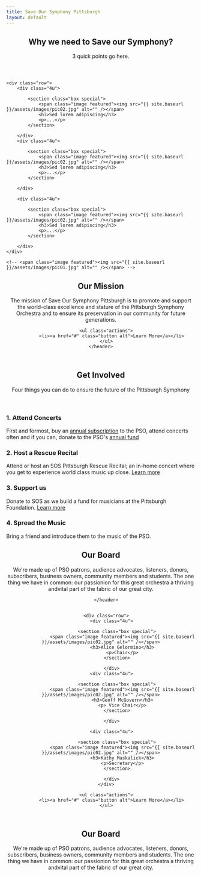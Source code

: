 ```yaml
---
title: Save Our Symphony Pittsburgh
layout: default
---
```


<section class="box special">
	<header class="major">
		<h2>Why we need to Save our Symphony? 
			<br />
		</h2>
		<p>
			3 quick points go here.
		</p>
	</header>
	
	<div class="row">
		<div class="4u">

			<section class="box special">
				<span class="image featured"><img src="{{ site.baseurl }}/assets/images/pic02.jpg" alt="" /></span>
				<h3>Sed lorem adipiscing</h3>
				<p>...</p>
			</section>

		</div>
		<div class="4u">

			<section class="box special">
				<span class="image featured"><img src="{{ site.baseurl }}/assets/images/pic02.jpg" alt="" /></span>
				<h3>Sed lorem adipiscing</h3>
				<p>...</p>
			</section>

		</div>
		
		<div class="4u">

			<section class="box special">
				<span class="image featured"><img src="{{ site.baseurl }}/assets/images/pic02.jpg" alt="" /></span>
				<h3>Sed lorem adipiscing</h3>
				<p>...</p>
			</section>

		</div>
	</div>
	
	<!-- <span class="image featured"><img src="{{ site.baseurl }}/assets/images/pic01.jpg" alt="" /></span> -->
</section>


<section class="box special">
	<header class="major">
		<h2>Our Mission
		</h2>
		<p>
			The mission of Save Our Symphony Pittsburgh
			is to promote and support the world-class excellence and stature
			of the Pittsburgh Symphony Orchestra and to ensure its preservation
			in our community for future generations.
		</p>
		
		<ul class="actions">
			<li><a href="#" class="button alt">Learn More</a></li>
		</ul>
	</header>
	
</section>


<section class="box special">
	<header class="major">
		<h2>Get Involved
		</h2>
		<p>
			Four things you can do to ensure the future of the Pittsburgh Symphony
		</p>
	</header>
	
</section>

<section class="box special features">
	<div class="features-row">
		<section>
			<h3>1. Attend Concerts</h3>
			<p>First and formost, buy an <a href="https://pittsburghsymphony.org/pso_home/web/tickets-landing">annual subscription</a> to the PSO, attend concerts often and if you can, donate to the PSO's <a href="https://pittsburghsymphony.org/pso_home/web/give-landing">annual fund</a></p>
		</section>
		<section>
			<h3>2. Host a Rescue Recital</h3>
			<p>Attend or host an SOS Pittsburgh Rescue Recital; an in-home concert where you get to experience world class music up close. <a href="#">Learn more</a></p>
		</section>
	</div>
	<div class="features-row">
		<section>
			<h3>3. Support us</h3>
			<p>Donate to SOS as we build a fund for musicians at the Pittsburgh Foundation. <a href="#">Learn more</a></p>
		</section>
		<section>
			<h3>4. Spread the Music</h3>
			<p>Bring a friend and introduce them to the music of the PSO.</p>
		</section>
	</div>
</section>

<section class="box special">
	<header class="major">
		<h2>Our Board
		</h2>
		<p>
			We're made up of PSO patrons, audience advocates, listeners, donors, subscribers, business owners, community members and students. The one thing we have in common: our passionion for this great orchestra a thriving andvital part of the fabric of our great city.
		</p>
		
		</header>
		
		
		<div class="row">
			<div class="4u">

				<section class="box special">
					<span class="image featured"><img src="{{ site.baseurl }}/assets/images/pic02.jpg" alt="" /></span>
					<h3>Alice Gelormino</h3>
					<p>Chair</p>
				</section>

			</div>
			<div class="4u">

				<section class="box special">
					<span class="image featured"><img src="{{ site.baseurl }}/assets/images/pic02.jpg" alt="" /></span>
					<h3>Geoff McGovern</h3>
					<p> Vice Chair</p>
				</section>

			</div>
		
			<div class="4u">

				<section class="box special">
					<span class="image featured"><img src="{{ site.baseurl }}/assets/images/pic02.jpg" alt="" /></span>
					<h3>Kathy Maskalick</h3>
					<p>Secretary</p>
				</section>

			</div>
		</div>

		<ul class="actions">
			<li><a href="#" class="button alt">Learn More</a></li>
		</ul>
		
	
</section>

<section class="box special">
	<header class="major">
		<h2>Our Board
		</h2>
		<p>
			We're made up of PSO patrons, audience advocates, listeners, donors, subscribers, business owners, community members and students. The one thing we have in common: our passionion for this great orchestra a thriving andvital part of the fabric of our great city.
		</p>
		
<section>